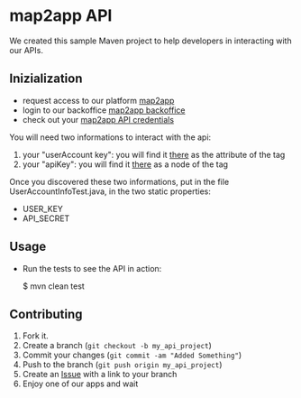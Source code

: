 map2app API
===========

We created this sample Maven project to help developers in interacting with our APIs. 


Inizialization
--------------

* request access to our platform [map2app](http://www.map2app.com/)
* login to our backoffice [map2app backoffice](http://cms.map2app.com/)
* check out your [map2app API credentials][1]

You will need two informations to interact with the api:

1. your "userAccount key": you will find it [there][1] as the attribute of the tag <userAccount>
2. your "apiKey": you will find it [there][1] as a node of the tag <userAccount>

Once you discovered these two informations, put in the file UserAccountInfoTest.java, in the two static properties:
* USER_KEY
* API_SECRET

Usage
-----

* Run the tests to see the API in action:

    $ mvn clean test

Contributing
------------

1. Fork it.
2. Create a branch (`git checkout -b my_api_project`)
3. Commit your changes (`git commit -am "Added Something"`)
4. Push to the branch (`git push origin my_api_project`)
5. Create an [Issue][2] with a link to your branch
6. Enjoy one of our apps and wait

[1]: http://cms.map2app.com/session/useraccounts/myself
[2]: https://github.com/map2app/map2app-API-development-sample/issues
